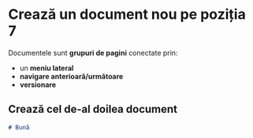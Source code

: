 # Crează un document nou pe poziția 7

Documentele sunt **grupuri de pagini** conectate prin:

- un **meniu lateral**
- **navigare anterioară/următoare**
- **versionare**

## Crează cel de-al doilea document

```md title="docs/hello.md"
# Bună
```